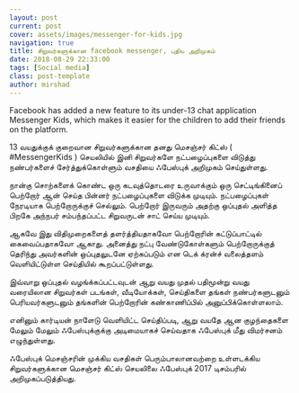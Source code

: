 ```yaml
---
layout: post
current: post
cover: assets/images/messenger-for-kids.jpg
navigation: true
title: சிறுவர்களுக்கான facebook messenger, புதிய அறிமுகம்
date: 2018-08-29 22:33:00
tags: [Social media]
class: post-template
author: mirshad
---
```

Facebook has added a new feature to its under-13 chat application Messenger Kids, which makes it easier for the children to add their friends on the platform.

13 வயதுக்குக் குறைவான சிறுவர்களுக்கான தனது மெசஞ்சர் கிட்ஸ் ( #MessengerKids ) செயலியில் இனி சிறுவர்களே நட்பழைப்புகளை விடுத்து நண்பர்களைச் சேர்த்துக்கொள்ளும் வசதியை ஃபேஸ்புக் அறிமுகம் செய்துள்ளது.

நான்கு சொற்களைக் கொண்ட ஒரு கடவுத்தொடரை உருவாக்கும் ஒரு செட்டிங்கினைப் பெற்றோர் ஆன் செய்த பின்னர் நட்பழைப்புகளை விடுக்க முடியும். நட்பழைப்புகள் நேரடியாக பெற்றோருக்குச் செல்லும். பெற்றோர் இருவரும் அதற்கு ஒப்புதல் அளித்த பிறகே அந்நபர் சம்பந்தப்பட்ட சிறுவருடன் சாட் செய்ய முடியும்.

ஆகவே இது விதிமுறைகளைத் தளர்த்தியதாகவோ பெற்றோரின் கட்டுப்பாட்டில் கைவைப்பதாகவோ ஆகாது. அனைத்து நட்பு வேண்டுகோள்களும் பெற்றோருக்குத் தெரிந்து அவர்களின் ஒப்புதலுடனே ஏற்கப்படும் என டெக் க்ரன்ச் வலைத்தளம் வெளியிட்டுள்ள செய்தியில் கூறப்பட்டுள்ளது.

இவ்வாறு ஒப்புதல் வழங்க்கப்பட்டவுடன் ஆறு வயது முதல் பதிமூன்று வயது வரையிலான சிறுவர்கள் படங்கள், வீடியோக்கள், செய்திகளை தங்கள் நண்பர்களுடனும் பெரியவர்களுடனும் தங்களின் பெற்றோரின் கண்காணிப்பில் அனுப்பிக்கொள்ளலாம்.

எனினும் கார்டியன் நாளேடு வெளியிட்ட செய்திப்படி, ஆறு வயதே ஆன குழந்தைகளை மேலும் மேலும் ஃபேஸ்புக்குக்கு அடிமையாகச் செய்வதாக ஃபேஸ்புக் மீது விமர்சனம் எழுந்துள்ளது.

ஃபேஸ்புக் மெசஞ்சரின் முக்கிய வசதிகள் பெரும்பாலானவற்றை உள்ளடக்கிய சிறுவர்களுக்கான மெசஞ்சர் கிட்ஸ் செயலிலை ஃபேஸ்புக் 2017 டிசம்பரில் அறிமுகப்படுத்தியது.